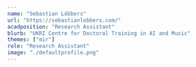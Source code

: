 ```yaml
---
name: "Sebastian Löbbers"
url: "https://sebastianlobbers.com/"
acadposition: "Research Assistant"
blurb: "UKRI Centre for Doctoral Training in AI and Music"
themes: ["mir"]
role: "Research Assistant"
image: "./defaultprofile.png"
---
```

